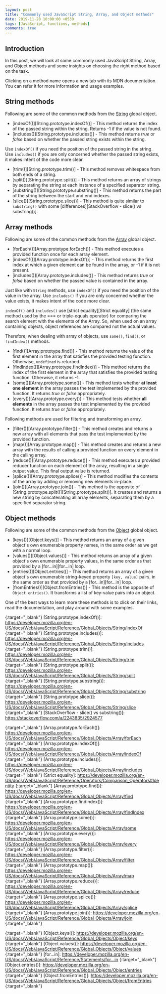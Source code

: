 ```yaml
---
layout: post
title: "Commonly used JavaScript String, Array, and Object methods"
date: 2019-11-28 10:00:00 +0530
tags: [JavaScript, functions, methods]
comments: true
---
```


## Introduction

In this post, we will look at some commonly used JavaScript String, Array, and Object methods and some insights on choosing the right method based on the task.

Clicking on a method name opens a new tab with its MDN documentation. You can refer it for more information and usage examples.

## String methods
Following are some of the common methods from the [String][String] global object.

- [indexOf()][String.prototype.indexOf()] - This method returns the index of the passed string within the string. Returns -1 if the value is not found.
- [includes()][String.prototype.includes()] - This method returns _true_ or _false_ based on whether the passed string exists within the string.

Use `indexOf()` if you need the position of the passed string in the string. Use `includes()` if you are only concerned whether the passed string exists, it makes intent of the code more clear.

- [trim()][String.prototype.trim()] - This method removes whitespace from both ends of a string.
- [split()][String.prototype.split()] - This method returns an array of strings by separating the string at each instance of a specified separator string.
- [substring()][String.prototype.substring()] - This method returns the part of the string between the start and end indexes.
- [slice()][String.prototype.slice()] - This method is quite similar to `substring()` with some [differences][StackOverflow - slice() vs substring()].

## Array methods
Following are some of the common methods from the [Array][Array] global object.

- [forEach()][Array.prototype.forEach()] - This method executes a provided function once for each array element.
- [indexOf()][Array.prototype.indexOf()] - This method returns the first index at which a given element can be found in the array, or -1 if it is not present.
- [includes()][Array.prototype.includes()] - This method returns _true_ or _false_ based on whether the passed value is contained in the array.

Just like with `String` methods, use `indexOf()` if you need the position of the value in the array. Use `includes()` if you are only concerned whether the value exists, it makes intent of the code more clear.

`indexOf()` and `includes()` use [strict equality][Strict equality] (the same method used by the === or triple-equals operator) for comparing the search element with the elements of the Array. So, when used on an array containing objects, object references are compared not the actual values.

Therefore, when dealing with array of objects, use `some()`, `find()`, or `findIndex()` methods.

- [find()][Array.prototype.find()] - This method returns the value of the first element in the array that satisfies the provided testing function. Otherwise, `undefined` is returned.
- [findIndex()][Array.prototype.findIndex()] - This method returns the index of the first element in the array that satisfies the provided testing function. Otherwise, it returns -1.
- [some()][Array.prototype.some()] - This method tests whether **at least one element** in the array passes the test implemented by the provided function. It returns _true_ or _false_ appropriately.
- [every()][Array.prototype.every()] - This method tests whether **all elements** in the array passes the test implemented by the provided function. It returns _true_ or _false_ appropriately.

Following methods are used for filtering and transforming an array.

- [filter()][Array.prototype.filter()] - This method creates and returns a new array with all elements that pass the test implemented by the provided function.
- [map()][Array.prototype.map()] - This method creates and returns a new array with the results of calling a provided function on every element in the calling array.
- [reduce()][Array.prototype.reduce()] - This method executes a provided reducer function on each element of the array, resulting in a single output value. This final output value is returned.
- [splice()][Array.prototype.splice()] - This method modifies the contents of the array by adding or removing new elements in-place.
- [join()][Array.prototype.join()] - This method is the opposite of [String.prototype.split()][String.prototype.split()]. It creates and returns a new string by concatenating all array elements, separating them by a specified separator string.

## Object methods
Following are some of the common methods from the [Object][Object] global object.

- [keys()][Object.keys()] - This method returns an array of a given object's own enumerable property names, in the same order as we get with a normal loop.
- [values()][Object.values()] - This method returns an array of a given object's own enumerable property values, in the same order as that provided by a [for...in][for...in] loop.
- [entries()][Object.entries()] - This method returns an array of a given object's own enumerable string-keyed property `[key, value]` pairs, in the same order as that provided by a [for...in][for...in] loop.
- [fromEntries()][Object.fromEntries()] - This method is the opposite of `Object.entries()`. It transforms a list of key-value pairs into an object.

One of the best ways to learn more these methods is to click on their links, read the documentation, and play around with some examples.

[String]: https://developer.mozilla.org/en-US/docs/Web/JavaScript/Reference/Global_Objects/String 
{:target="_blank"}
[String.prototype.indexOf()]: https://developer.mozilla.org/en-US/docs/Web/JavaScript/Reference/Global_Objects/String/indexOf 
{:target="_blank"}
[String.prototype.includes()]: https://developer.mozilla.org/en-US/docs/Web/JavaScript/Reference/Global_Objects/String/includes 
{:target="_blank"}
[String.prototype.trim()]: https://developer.mozilla.org/en-US/docs/Web/JavaScript/Reference/Global_Objects/String/trim 
{:target="_blank"}
[String.prototype.split()]: https://developer.mozilla.org/en-US/docs/Web/JavaScript/Reference/Global_Objects/String/split 
{:target="_blank"}
[String.prototype.substring()]: https://developer.mozilla.org/en-US/docs/Web/JavaScript/Reference/Global_Objects/String/substring 
{:target="_blank"}
[String.prototype.slice()]: https://developer.mozilla.org/en-US/docs/Web/JavaScript/Reference/Global_Objects/String/slice 
{:target="_blank"}
[StackOverflow - slice() vs substring()]: https://stackoverflow.com/a/2243835/2924577

[Array]: https://developer.mozilla.org/en-US/docs/Web/JavaScript/Reference/Global_Objects/Array
{:target="_blank"}
[Array.prototype.forEach()]: https://developer.mozilla.org/en-US/docs/Web/JavaScript/Reference/Global_Objects/Array/forEach 
{:target="_blank"}
[Array.prototype.indexOf()]: https://developer.mozilla.org/en-US/docs/Web/JavaScript/Reference/Global_Objects/Array/indexOf 
{:target="_blank"}
[Array.prototype.includes()]: https://developer.mozilla.org/en-US/docs/Web/JavaScript/Reference/Global_Objects/Array/includes 
{:target="_blank"}
[Strict equality]: https://developer.mozilla.org/en-US/docs/Web/JavaScript/Reference/Operators/Comparison_Operators#Identity 
{:target="_blank"}
[Array.prototype.find()]: https://developer.mozilla.org/en-US/docs/Web/JavaScript/Reference/Global_Objects/Array/find 
{:target="_blank"}
[Array.prototype.findIndex()]: https://developer.mozilla.org/en-US/docs/Web/JavaScript/Reference/Global_Objects/Array/findIndex
{:target="_blank"}
[Array.prototype.some()]: https://developer.mozilla.org/en-US/docs/Web/JavaScript/Reference/Global_Objects/Array/some 
{:target="_blank"}
[Array.prototype.every()]: https://developer.mozilla.org/en-US/docs/Web/JavaScript/Reference/Global_Objects/Array/every 
{:target="_blank"}
[Array.prototype.filter()]: https://developer.mozilla.org/en-US/docs/Web/JavaScript/Reference/Global_Objects/Array/filter 
{:target="_blank"}
[Array.prototype.map()]: https://developer.mozilla.org/en-US/docs/Web/JavaScript/Reference/Global_Objects/Array/map 
{:target="_blank"}
[Array.prototype.reduce()]: https://developer.mozilla.org/en-US/docs/Web/JavaScript/Reference/Global_Objects/Array/reduce 
{:target="_blank"}
[Array.prototype.splice()]: https://developer.mozilla.org/en-US/docs/Web/JavaScript/Reference/Global_Objects/Array/splice 
{:target="_blank"}
[Array.prototype.join()]: https://developer.mozilla.org/en-US/docs/Web/JavaScript/Reference/Global_Objects/Array/join 
{:target="_blank"}

[Object]: https://developer.mozilla.org/en-US/docs/Web/JavaScript/Reference/Global_Objects/Object
{:target="_blank"}
[Object.keys()]: https://developer.mozilla.org/en-US/docs/Web/JavaScript/Reference/Global_Objects/Object/keys
{:target="_blank"}
[Object.values()]: https://developer.mozilla.org/en-US/docs/Web/JavaScript/Reference/Global_Objects/Object/values
{:target="_blank"}
[for...in]: https://developer.mozilla.org/en-US/docs/Web/JavaScript/Reference/Statements/for...in
{:target="_blank"}
[Object.entries()]: https://developer.mozilla.org/en-US/docs/Web/JavaScript/Reference/Global_Objects/Object/entries
{:target="_blank"}
[Object.fromEntries()]: https://developer.mozilla.org/en-US/docs/Web/JavaScript/Reference/Global_Objects/Object/fromEntries
{:target="_blank"}
